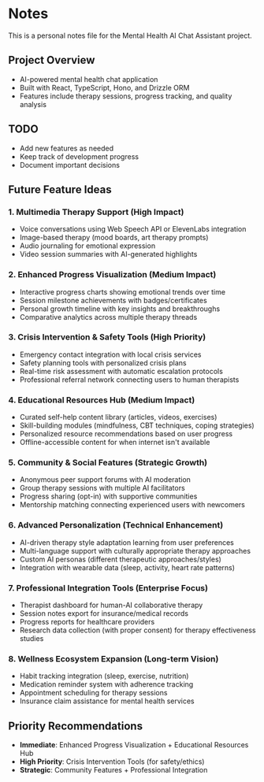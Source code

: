 # Notes

This is a personal notes file for the Mental Health AI Chat Assistant project.

## Project Overview
- AI-powered mental health chat application
- Built with React, TypeScript, Hono, and Drizzle ORM
- Features include therapy sessions, progress tracking, and quality analysis

## TODO
- Add new features as needed
- Keep track of development progress
- Document important decisions

## Future Feature Ideas

### 1. Multimedia Therapy Support (High Impact)
- Voice conversations using Web Speech API or ElevenLabs integration
- Image-based therapy (mood boards, art therapy prompts)
- Audio journaling for emotional expression
- Video session summaries with AI-generated highlights

### 2. Enhanced Progress Visualization (Medium Impact)
- Interactive progress charts showing emotional trends over time
- Session milestone achievements with badges/certificates
- Personal growth timeline with key insights and breakthroughs
- Comparative analytics across multiple therapy threads

### 3. Crisis Intervention & Safety Tools (High Priority)
- Emergency contact integration with local crisis services
- Safety planning tools with personalized crisis plans
- Real-time risk assessment with automatic escalation protocols
- Professional referral network connecting users to human therapists

### 4. Educational Resources Hub (Medium Impact)
- Curated self-help content library (articles, videos, exercises)
- Skill-building modules (mindfulness, CBT techniques, coping strategies)
- Personalized resource recommendations based on user progress
- Offline-accessible content for when internet isn't available

### 5. Community & Social Features (Strategic Growth)
- Anonymous peer support forums with AI moderation
- Group therapy sessions with multiple AI facilitators
- Progress sharing (opt-in) with supportive communities
- Mentorship matching connecting experienced users with newcomers

### 6. Advanced Personalization (Technical Enhancement)
- AI-driven therapy style adaptation learning from user preferences
- Multi-language support with culturally appropriate therapy approaches
- Custom AI personas (different therapeutic approaches/styles)
- Integration with wearable data (sleep, activity, heart rate patterns)

### 7. Professional Integration Tools (Enterprise Focus)
- Therapist dashboard for human-AI collaborative therapy
- Session notes export for insurance/medical records
- Progress reports for healthcare providers
- Research data collection (with proper consent) for therapy effectiveness studies

### 8. Wellness Ecosystem Expansion (Long-term Vision)
- Habit tracking integration (sleep, exercise, nutrition)
- Medication reminder system with adherence tracking
- Appointment scheduling for therapy sessions
- Insurance claim assistance for mental health services

## Priority Recommendations
- **Immediate**: Enhanced Progress Visualization + Educational Resources Hub
- **High Priority**: Crisis Intervention Tools (for safety/ethics)
- **Strategic**: Community Features + Professional Integration